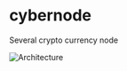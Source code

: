 # cybernode
Several crypto currency node

![Architecture](https://cdn.rawgit.com/cyberFund/cybernode/master/cybernode.svg)